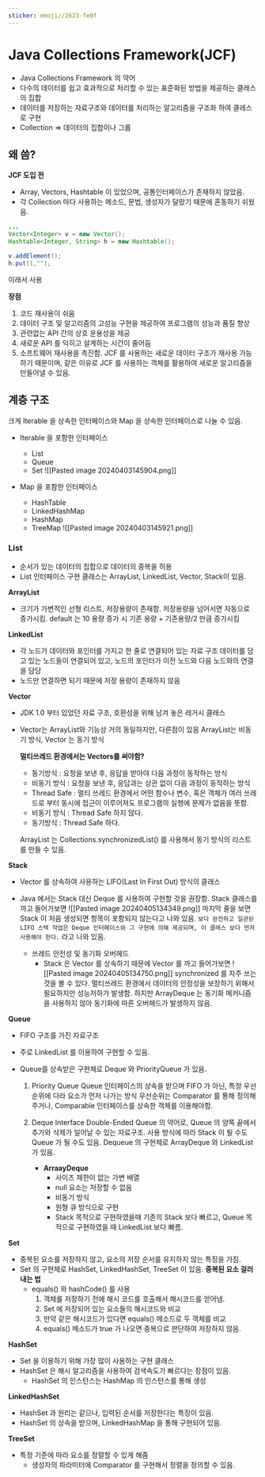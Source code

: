 ```yaml
---
sticker: emoji//2623-fe0f
---
```

# Java Collections Framework(JCF)

* Java Collections Framework 의 약어
* 다수의 데이터를 쉽고 효과적으로 처리할 수 있는 표준화된 방법을 제공하는 클래스의 집합
* 데이터를 저장하는 자료구조와 데이터를 처리하는 알고리즘을 구조화 하여 클래스로 구현
* Collection => 데이터의 집합이나 그룹

## 왜 씀?

**JCF 도입 전**

* Array, Vectors, Hashtable 이 있었으며, 공통인터페이스가 존재하지 않았음.
* 각 Collection 마다 사용하는 메소드, 문법, 생성자가 달랐기 때문에 혼동하기 쉬웠음.

```java
...
Vector<Integer> v = new Vector();
Hashtable<Integer, String> h = new Hashtable();

v.addElement();
h.put(1,"");
```

이래서 사용

**장점**
1) 코드 재사용이 쉬움
2) 데이터 구조 및 알고리즘의 고성능 구현을 제공하여 프로그램의 성능과 품질 향상
3) 관련없는 API 간의 상호 운용성을 제공
4) 새로운 API 를 익히고 설계하는 시간이 줄어듬
5) 소프트웨어 재사용을 촉진함. JCF 를 사용하는 새로운 데이터 구조가 재사용 가능하기 때문이며, 같은 이유로 JCF 를 사용하는 객체를 활용하여 새로운 알고리즘을 만들어낼 수 있음.


## 계층 구조

크게 Iterable 을 상속한 인터페이스와 Map 을 상속한 인터페이스로 나눌 수 있음.

* Iterable 을 포함한 인터페이스
	* List
	* Queue
	* Set
![[Pasted image 20240403145904.png]]

* Map 을 포함한 인터페이스
	* HashTable
	* LinkedHashMap
	* HashMap
	* TreeMap
![[Pasted image 20240403145921.png]]

### List

* 순서가 있는 데이터의 집합으로 데이터의 중복을 허용
* List 인터페이스 구현 클래스는 ArrayList, LinkedList, Vector, Stack이 있음.

**ArrayList**
* 크기가 가변적인 선형 리스트, 저장용량이 존재함.
	저장용량을 넘어서면 자동으로 증가시킴. default 는 10
	용량 증가 시 기존 용량 + 기존용량/2 만큼 증가시킴

**LinkedList**
* 각 노드가 데이터와 포인터를 가지고 한 줄로 연결되어 있는 자료 구조
	데이터를 담고 있는 노드들이 연결되어 있고, 노드의 포인터가 이전 노드와 다음 노드와의 연결을 담당
* 노드만 연결하면 되기 때문에 저장 용량이 존재하지 않음

**Vector**
* JDK 1.0 부터 있었던 자료 구조, 호환성을 위해 남겨 놓은 레거시 클래스
* Vector는 ArrayList와 기능상 거의 동일하지만, 다른점이 있음
	ArrayList는 비동기 방식, Vector 는 동기 방식
	
	**멀티쓰레드 환경에서는 Vectors를 써야함?**
	* 동기방식 : 요청을 보낸 후, 응답을 받아야 다음 과정이 동작하는 방식
	* 비동기 방식 : 요청을 보낸 후, 응답과는 상관 없이 다음 과정이 동작하는 방식
	* Thread Safe : 멀티 쓰레드 환경에서 어떤 함수나 변수, 혹은 객체가 여러 쓰레드로 부터 동시에 접근이 이루어져도 프로그램의 실행에 문제가 없음을 뜻함.
	* 비동기 방식 : Thread Safe 하지 않다.
	* 동기방식 : Thread Safe 하다.
	  
	ArrayList 는 Collections.synchronizedList() 를 사용해서 동기 방식의 리스트를 만들 수 있음.


**Stack**

* Vector 를 상속하여 사용하는 LIFO(Last In First Out) 방식의 클래스
* Java 에서는 Stack 대신 Deque 를 사용하여 구현할 것을 권장함.
	Stack 클래스를 까고 들어가보면
	![[Pasted image 20240405134349.png]]
	마지막 줄을 보면 Stack 이 처음 생성되면 항목이 포함되지 않는다고 나와 있음.
	`보다 완전하고 일관된 LIFO 스택 작업은 Deque 인터페이스와 그 구현에 의해 제공되며, 이 클래스 보다 먼저 사용해야 한다.`
	라고 나와 있음.
	
	* 쓰레드 안전성 및 동기화 오버헤드
		* Stack 은 Vector 를 상속하기 때문에 Vector 를 까고 들어가보면
		  ![[Pasted image 20240405134750.png]]
		  synchronized 를 자주 쓰는 것을 볼 수 있다. 멀티쓰레드 환경에서 데이터의 안정성을 보장하기 위해서 필요하지만 성능저하가 발생함.
		  하지만 ArrayDeque 는 동기화 메커니즘을 사용하지 않아 동기화에 따른 오버헤드가 발생하지 않음.

**Queue**
* FIFO 구조를 가진 자료구조
* 주로 LinkedList 를 이용하여 구현할 수 있음.
* Queue를 상속받은 구현체로 Deque 와 PriorityQueue 가 있음.

	1. Priority Queue
		Queue 인터페이스의 상속을 받으며 FIFO 가 아닌, 특정 우선순위에 다라 요소가 먼저 나가는 방식
		우선순위는 Comparator 를 통해 정의해주거나, Comparable 인터페이스를 상속한 객체를 이용해야함.
	2. Deque
		Interface
		Double-Ended Queue 의 약어로, Queue 의 양쪽 끝에서 추가와 삭제가 일어날 수 있는 자료구조.
		사용 방식에 따라 Stack 이 될 수도 Queue 가 될 수도 있음.
		Dequeue 의 구현체로 ArrayDeque 와 LinkedList 가 있음.
		
		* **ArraayDeque**
			* 사이즈 제한이 없는 가변 배열
			* null 요소는 저장할 수 없음
			* 비동기 방식
			* 원형 큐 방식으로 구현
			* Stack 목적으로 구현하였을때 기존의 Stack 보다 빠르고, Queue 목적으로 구현하였을 때 LinkedList 보다 빠름.

**Set**
* 중복된 요소를 저장하지 않고, 요소의 저장 순서를 유지하지 않는 특징을 가짐.
* Set 의 구현체로 HashSet, LinkedHashSet, TreeSet 이 있음.
	**중복된 요소 걸러내는 법**
	* equals() 와 hashCode() 를 사용
		1. 객체를 저장하기 전에 해시 코드를 호출해서 해시코드를 얻어냄.
		2. Set 에 저장되어 있는 요소들의 해시코드와 비교
		3. 만약 같은 해시코드가 있다면 equals() 메소드로 두 객체를 비교
		4. equals() 메소드가 true 가 나오면 중복으로 판단하여 저장하지 않음.

**HashSet**

* Set 을 이용하기 위해 가장 많이 사용하는 구현 클래스
* HashSet 은 해시 알고리즘을 사용하여 검색속도가 빠르다는 장점이 있음.
	* HashSet 의 인스턴스는 HashMap 의 인스턴스를 통해 생성

**LinkedHashSet**
* HashSet 과 원리는 같으나, 입력된 순서를 저장한다는 특징이 있음.
* HashSet 의 상속을 받으며, LinkedHashMap 을 통해 구현되어 있음.

**TreeSet**
* 특정 기준에 따라 요소를 정렬할 수 있게 해줌
	* 생성자의 파라미터에 Comparator 를 구현해서 정렬을 정의할 수 있음.



